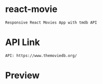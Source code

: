 # react-movie

    Responsive React Movies App with tmdb API

# API Link

    API: https://www.themoviedb.org/

# Preview
    
